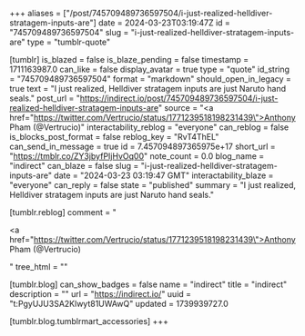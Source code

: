 +++
aliases = ["/post/745709489736597504/i-just-realized-helldiver-stratagem-inputs-are"]
date = 2024-03-23T03:19:47Z
id = "745709489736597504"
slug = "i-just-realized-helldiver-stratagem-inputs-are"
type = "tumblr-quote"

[tumblr]
is_blazed = false
is_blaze_pending = false
timestamp = 1711163987.0
can_like = false
display_avatar = true
type = "quote"
id_string = "745709489736597504"
format = "markdown"
should_open_in_legacy = true
text = "I just realized, Helldiver stratagem inputs are just Naruto hand seals."
post_url = "https://indirect.io/post/745709489736597504/i-just-realized-helldiver-stratagem-inputs-are"
source = "<a href=\"https://twitter.com/Vertrucio/status/1771239518198231439\">Anthony Pham (@Vertrucio)</a>"
interactability_reblog = "everyone"
can_reblog = false
is_blocks_post_format = false
reblog_key = "RvT4ThEL"
can_send_in_message = true
id = 7.457094897365975e+17
short_url = "https://tmblr.co/ZY3jbyfPIjHvOq00"
note_count = 0.0
blog_name = "indirect"
can_blaze = false
slug = "i-just-realized-helldiver-stratagem-inputs-are"
date = "2024-03-23 03:19:47 GMT"
interactability_blaze = "everyone"
can_reply = false
state = "published"
summary = "I just realized, Helldiver stratagem inputs are just Naruto hand seals."

[tumblr.reblog]
comment = "<p><a href=\"https://twitter.com/Vertrucio/status/1771239518198231439\">Anthony Pham (@Vertrucio)</a></p>"
tree_html = ""

[tumblr.blog]
can_show_badges = false
name = "indirect"
title = "indirect"
description = ""
url = "https://indirect.io/"
uuid = "t:PgyUJU3SA2Klwyt81UWAwQ"
updated = 1739939727.0

[tumblr.blog.tumblrmart_accessories]
+++
